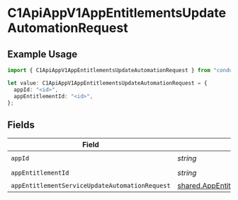 # C1ApiAppV1AppEntitlementsUpdateAutomationRequest

## Example Usage

```typescript
import { C1ApiAppV1AppEntitlementsUpdateAutomationRequest } from "conductorone-sdk-typescript/sdk/models/operations";

let value: C1ApiAppV1AppEntitlementsUpdateAutomationRequest = {
  appId: "<id>",
  appEntitlementId: "<id>",
};
```

## Fields

| Field                                                                                                                             | Type                                                                                                                              | Required                                                                                                                          | Description                                                                                                                       |
| --------------------------------------------------------------------------------------------------------------------------------- | --------------------------------------------------------------------------------------------------------------------------------- | --------------------------------------------------------------------------------------------------------------------------------- | --------------------------------------------------------------------------------------------------------------------------------- |
| `appId`                                                                                                                           | *string*                                                                                                                          | :heavy_check_mark:                                                                                                                | N/A                                                                                                                               |
| `appEntitlementId`                                                                                                                | *string*                                                                                                                          | :heavy_check_mark:                                                                                                                | N/A                                                                                                                               |
| `appEntitlementServiceUpdateAutomationRequest`                                                                                    | [shared.AppEntitlementServiceUpdateAutomationRequest](../../../sdk/models/shared/appentitlementserviceupdateautomationrequest.md) | :heavy_minus_sign:                                                                                                                | N/A                                                                                                                               |